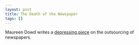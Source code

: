 ```yaml
---
layout: post
title: The Death of the Newspaper
tags: []
---
```

<p>Maureen Dowd writes a <a href="http://www.nytimes.com/2008/11/30/opinion/30dowd.html">depressing piece</a> on the outsourcing of newspapers.</p>
